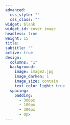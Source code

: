 ```yaml
---
advanced:
  css_style: ""
  css_class: ""
widget: blank
widget_id: cover image
headless: true
weight: 15
title: 
subtitle: ""
active: true
design:
  columns: "1"
  background:
    image: image2.jpg
    image_darken: 1
    image_size: contain
    text_color_light: true
  spacing:
    padding:
      - 300px
      - 100px
      - 300px
      - 0px
---
```

